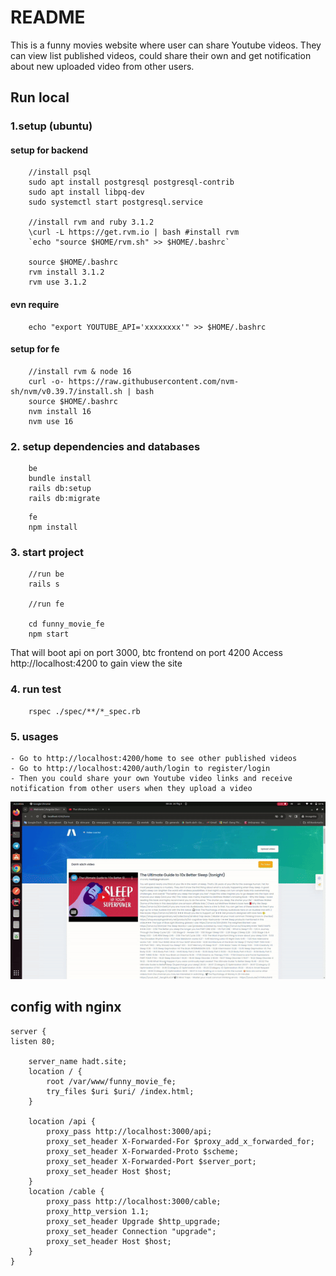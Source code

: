 # README

This is a funny movies website where user can share Youtube videos. They can view list published videos, could share their own 
and get notification about new uploaded video from other users.


## Run local

### 1.setup (ubuntu)

#### setup for backend

```
    //install psql
    sudo apt install postgresql postgresql-contrib
    sudo apt install libpq-dev
    sudo systemctl start postgresql.service
    
    //install rvm and ruby 3.1.2
    \curl -L https://get.rvm.io | bash #install rvm
    `echo "source $HOME/rvm.sh" >> $HOME/.bashrc`
   
    source $HOME/.bashrc
    rvm install 3.1.2
    rvm use 3.1.2
```

#### evn require

```
    echo "export YOUTUBE_API='xxxxxxxx'" >> $HOME/.bashrc

```

#### setup for fe

```
    //install rvm & node 16
    curl -o- https://raw.githubusercontent.com/nvm-sh/nvm/v0.39.7/install.sh | bash
    source $HOME/.bashrc
    nvm install 16
    nvm use 16
```

### 2. setup dependencies and databases

```
    be 
    bundle install
    rails db:setup
    rails db:migrate
```

```
    fe
    npm install
```

### 3. start project

```
    //run be
    rails s

    //run fe
    
    cd funny_movie_fe 
    npm start
```

That will boot api on port 3000, btc frontend on port 4200
Access http://localhost:4200 to gain view the site

### 4. run test

```
    rspec ./spec/**/*_spec.rb
```

### 5. usages

    - Go to http://localhost:4200/home to see other published videos
    - Go to http://localhost:4200/auth/login to register/login 
    - Then you could share your own Youtube video links and receive notification from other users when they upload a video

![video demo](./assets/funny_movies_gif.gif)


## config with nginx 
```
server {
listen 80;

    server_name hadt.site;
    location / {
        root /var/www/funny_movie_fe;
        try_files $uri $uri/ /index.html;
    }

    location /api {
        proxy_pass http://localhost:3000/api;
        proxy_set_header X-Forwarded-For $proxy_add_x_forwarded_for;
        proxy_set_header X-Forwarded-Proto $scheme;
        proxy_set_header X-Forwarded-Port $server_port;
        proxy_set_header Host $host;
    }
    location /cable {
        proxy_pass http://localhost:3000/cable;
        proxy_http_version 1.1;
        proxy_set_header Upgrade $http_upgrade;
        proxy_set_header Connection "upgrade";
        proxy_set_header Host $host;
    }
}
```



